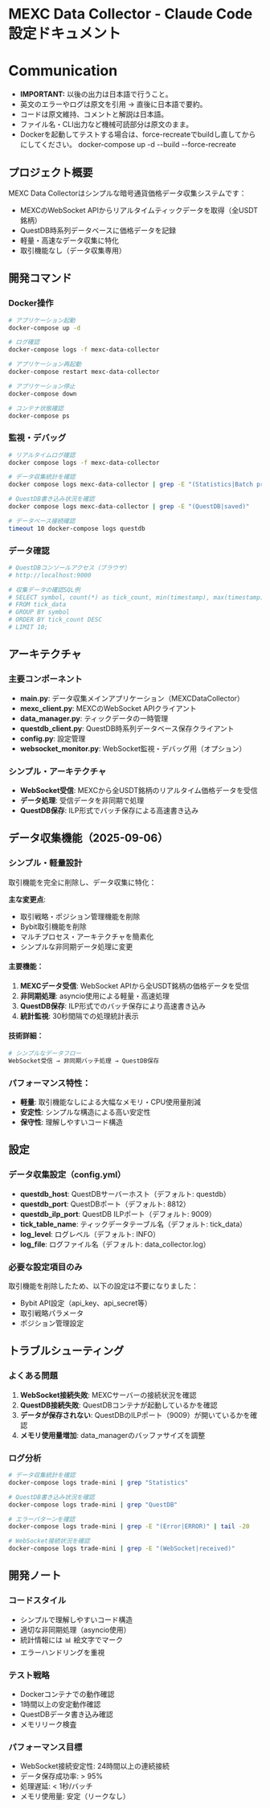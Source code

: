 # MEXC Data Collector - Claude Code 設定ドキュメント
# Communication
- **IMPORTANT:** 以後の出力は日本語で行うこと。
- 英文のエラーやログは原文を引用 → 直後に日本語で要約。
- コードは原文維持、コメントと解説は日本語。
- ファイル名・CLI出力など機械可読部分は原文のまま。
- Dockerを起動してテストする場合は、force-recreateでbuildし直してからにしてください。
  docker-compose up -d --build --force-recreate



## プロジェクト概要
MEXC Data Collectorはシンプルな暗号通貨価格データ収集システムです：
- MEXCのWebSocket APIからリアルタイムティックデータを取得（全USDT銘柄）
- QuestDB時系列データベースに価格データを記録
- 軽量・高速なデータ収集に特化
- 取引機能なし（データ収集専用）

## 開発コマンド

### Docker操作
```bash
# アプリケーション起動
docker-compose up -d

# ログ確認
docker-compose logs -f mexc-data-collector

# アプリケーション再起動
docker-compose restart mexc-data-collector

# アプリケーション停止
docker-compose down

# コンテナ状態確認
docker-compose ps
```

### 監視・デバッグ
```bash
# リアルタイムログ確認
docker compose logs -f mexc-data-collector

# データ収集統計を確認
docker compose logs mexc-data-collector | grep -E "(Statistics|Batch processed|ticks processed)"

# QuestDB書き込み状況を確認
docker compose logs mexc-data-collector | grep -E "(QuestDB|saved)"

# データベース接続確認
timeout 10 docker-compose logs questdb
```

### データ確認
```bash
# QuestDBコンソールアクセス（ブラウザ）
# http://localhost:9000

# 収集データの確認SQL例
# SELECT symbol, count(*) as tick_count, min(timestamp), max(timestamp)
# FROM tick_data
# GROUP BY symbol
# ORDER BY tick_count DESC
# LIMIT 10;
```

## アーキテクチャ

### 主要コンポーネント
- **main.py**: データ収集メインアプリケーション（MEXCDataCollector）
- **mexc_client.py**: MEXCのWebSocket APIクライアント
- **data_manager.py**: ティックデータの一時管理
- **questdb_client.py**: QuestDB時系列データベース保存クライアント
- **config.py**: 設定管理
- **websocket_monitor.py**: WebSocket監視・デバッグ用（オプション）

### シンプル・アーキテクチャ
- **WebSocket受信**: MEXCから全USDT銘柄のリアルタイム価格データを受信
- **データ処理**: 受信データを非同期で処理
- **QuestDB保存**: ILP形式でバッチ保存による高速書き込み

## データ収集機能（2025-09-06）

### シンプル・軽量設計
取引機能を完全に削除し、データ収集に特化：

**主な変更点**:
- 取引戦略・ポジション管理機能を削除
- Bybit取引機能を削除
- マルチプロセス・アーキテクチャを簡素化
- シンプルな非同期データ処理に変更

#### 主要機能：
1. **MEXCデータ受信**: WebSocket APIから全USDT銘柄の価格データを受信
2. **非同期処理**: asyncio使用による軽量・高速処理
3. **QuestDB保存**: ILP形式でのバッチ保存により高速書き込み
4. **統計監視**: 30秒間隔での処理統計表示

#### 技術詳細：
```python
# シンプルなデータフロー
WebSocket受信 → 非同期バッチ処理 → QuestDB保存
```

### パフォーマンス特性：
- **軽量**: 取引機能なしによる大幅なメモリ・CPU使用量削減
- **安定性**: シンプルな構造による高い安定性
- **保守性**: 理解しやすいコード構造

## 設定

### データ収集設定（config.yml）
- **questdb_host**: QuestDBサーバーホスト（デフォルト: questdb）
- **questdb_port**: QuestDBポート（デフォルト: 8812）
- **questdb_ilp_port**: QuestDB ILPポート（デフォルト: 9009）
- **tick_table_name**: ティックデータテーブル名（デフォルト: tick_data）
- **log_level**: ログレベル（デフォルト: INFO）
- **log_file**: ログファイル名（デフォルト: data_collector.log）

### 必要な設定項目のみ
取引機能を削除したため、以下の設定は不要になりました：
- Bybit API設定（api_key、api_secret等）
- 取引戦略パラメータ
- ポジション管理設定

## トラブルシューティング

### よくある問題
1. **WebSocket接続失敗**: MEXCサーバーの接続状況を確認
2. **QuestDB接続失敗**: QuestDBコンテナが起動しているかを確認
3. **データが保存されない**: QuestDBのILPポート（9009）が開いているかを確認
4. **メモリ使用量増加**: data_managerのバッファサイズを調整

### ログ分析
```bash
# データ収集統計を確認
docker-compose logs trade-mini | grep "Statistics"

# QuestDB書き込み状況を確認
docker-compose logs trade-mini | grep "QuestDB"

# エラーパターンを確認
docker-compose logs trade-mini | grep -E "(Error|ERROR)" | tail -20

# WebSocket接続状況を確認
docker-compose logs trade-mini | grep -E "(WebSocket|received)"
```

## 開発ノート

### コードスタイル
- シンプルで理解しやすいコード構造
- 適切な非同期処理（asyncio使用）
- 統計情報には 📊 絵文字でマーク
- エラーハンドリングを重視

### テスト戦略
- Dockerコンテナでの動作確認
- 1時間以上の安定動作確認
- QuestDBデータ書き込み確認
- メモリリーク検査

### パフォーマンス目標
- WebSocket接続安定性: 24時間以上の連続接続
- データ保存成功率: > 95%
- 処理遅延: < 1秒/バッチ
- メモリ使用量: 安定（リークなし）
